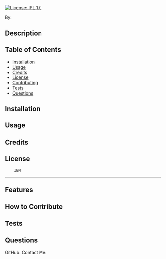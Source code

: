 
## 
[![License: IPL 1.0](https://img.shields.io/badge/License-IPL_1.0-blue.svg)](https://opensource.org/licenses/IPL-1.0)

By: 

## Description


## Table of Contents
- [Installation](#Installation)
- [Usage](#Usage)
- [Credits](#Credits)
- [License](#License)
- [Contributing](#Contributing)
- [Tests](#Tests)
- [Questions](#Questions)

## Installation


## Usage


## Credits


## License
        IBM

---

## Features


## How to Contribute


## Tests


## Questions
GitHub: 
Contact Me: 
    